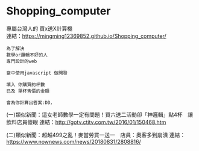 # Shopping_computer
專屬台灣人的 買x送X計算機<br>
連結：https://mingming12369852.github.io/Shopping_computer/

```
為了解決
數學or邏輯不好的人
專門設計的web

當中使用javascript 做開發

填入 你購買的杯數
已及 單杯售價的金額

會為你計算出答案:DD，
```

(一)類似新聞：這女老師數學一定有問題！買六送二活動卻「神邏輯」點4杯　讓飲料店員傻眼
連結：http://gotv.ctitv.com.tw/2016/01/150468.htm

(二)類似新聞：超越499之亂！麥當勞買一送一　店員：奧客多到崩潰
連結：https://www.nownews.com/news/20180831/2808816/
